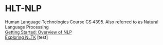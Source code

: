 # HLT-NLP
Human Language Technologies Course CS 4395. Also referred to as Natural Language Processing  
[Getting Started: Overview of NLP](https://github.com/aromov/HLT/blob/3004e484b1827558bc210046125f1373dd9f614a/Overview%20of%20NLP.pdf)  
[Exploring NLTK](https://github.com/aromov/HLT/blob/e08da4c0d4754850e2453864036bfd45d5c1c991/Exploring_NLTK/Assignment3_axr190125.pdf)
[test]
